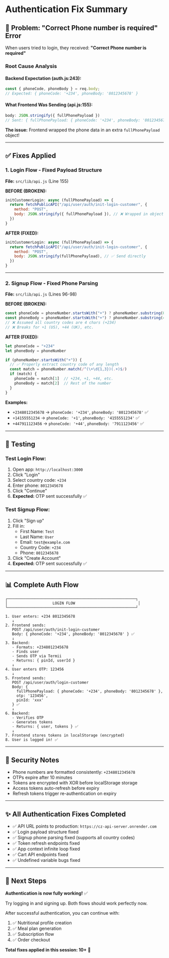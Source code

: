 # Authentication Fix Summary

## 🐛 Problem: "Correct Phone number is required" Error

When users tried to login, they received: **"Correct Phone number is required"**

### Root Cause Analysis

#### Backend Expectation (auth.js:243):
```javascript
const { phoneCode, phoneBody } = req.body;
// Expected: { phoneCode: '+234', phoneBody: '8012345678' }
```

#### What Frontend Was Sending (api.js:155):
```javascript
body: JSON.stringify({ fullPhonePayload })
// Sent: { fullPhonePayload: { phoneCode: '+234', phoneBody: '8012345678' } }
```

**The issue:** Frontend wrapped the phone data in an extra `fullPhonePayload` object!

---

## ✅ Fixes Applied

### 1. **Login Flow - Fixed Payload Structure**

**File:** `src/lib/api.js` (Line 155)

**BEFORE (BROKEN):**
```javascript
initCustomerLogin: async (fullPhonePayload) => {
  return fetchPublicAPI("/api/user/auth/init-login-customer", {
    method: "POST",
    body: JSON.stringify({ fullPhonePayload }), // ❌ Wrapped in object
  })
}
```

**AFTER (FIXED):**
```javascript
initCustomerLogin: async (fullPhonePayload) => {
  return fetchPublicAPI("/api/user/auth/init-login-customer", {
    method: "POST",
    body: JSON.stringify(fullPhonePayload), // ✅ Send directly
  })
}
```

---

### 2. **Signup Flow - Fixed Phone Parsing**

**File:** `src/lib/api.js` (Lines 96-98)

**BEFORE (BROKEN):**
```javascript
const phoneCode = phoneNumber.startsWith("+") ? phoneNumber.substring(0, 4) : "+234"
const phoneBody = phoneNumber.startsWith("+") ? phoneNumber.substring(4) : phoneNumber
// ❌ Assumed all country codes are 4 chars (+234)
// ❌ Breaks for +1 (US), +44 (UK), etc.
```

**AFTER (FIXED):**
```javascript
let phoneCode = "+234"
let phoneBody = phoneNumber

if (phoneNumber.startsWith("+")) {
  // ✅ Properly extract country code of any length
  const match = phoneNumber.match(/^(\+\d{1,3})(.+)$/)
  if (match) {
    phoneCode = match[1]  // +234, +1, +44, etc.
    phoneBody = match[2]  // Rest of the number
  }
}
```

**Examples:**
- `+2348012345678` → `phoneCode: '+234'`, `phoneBody: '8012345678'` ✅
- `+14155551234` → `phoneCode: '+1'`, `phoneBody: '4155551234'` ✅
- `+447911123456` → `phoneCode: '+44'`, `phoneBody: '7911123456'` ✅

---

## 🧪 Testing

### Test Login Flow:
1. Open app: `http://localhost:3000`
2. Click "Login"
3. Select country code: `+234`
4. Enter phone: `8012345678`
5. Click "Continue"
6. **Expected:** OTP sent successfully ✅

### Test Signup Flow:
1. Click "Sign up"
2. Fill in:
   - First Name: `Test`
   - Last Name: `User`
   - Email: `test@example.com`
   - Country Code: `+234`
   - Phone: `8012345678`
3. Click "Create Account"
4. **Expected:** OTP sent successfully ✅

---

## 📊 Complete Auth Flow

```
┌─────────────────────────────────────────────────────────┐
│                    LOGIN FLOW                            │
└─────────────────────────────────────────────────────────┘

1. User enters: +234 8012345678
   ↓
2. Frontend sends:
   POST /api/user/auth/init-login-customer
   Body: { phoneCode: '+234', phoneBody: '8012345678' } ✅
   ↓
3. Backend:
   - Formats: +2348012345678
   - Finds user
   - Sends OTP via Termii
   - Returns: { pinId, userId }
   ↓
4. User enters OTP: 123456
   ↓
5. Frontend sends:
   POST /api/user/auth/login-customer
   Body: {
     fullPhonePayload: { phoneCode: '+234', phoneBody: '8012345678' },
     otp: '123456',
     pinId: 'xxx'
   } ✅
   ↓
6. Backend:
   - Verifies OTP
   - Generates tokens
   - Returns: { user, tokens } ✅
   ↓
7. Frontend stores tokens in localStorage (encrypted)
8. User is logged in! ✅
```

---

## 🔐 Security Notes

- Phone numbers are formatted consistently: `+2348012345678`
- OTPs expire after 10 minutes
- Tokens are encrypted with XOR before localStorage storage
- Access tokens auto-refresh before expiry
- Refresh tokens trigger re-authentication on expiry

---

## ✨ All Authentication Fixes Completed

- ✅ API URL points to production: `https://cz-api-server.onrender.com`
- ✅ Login payload structure fixed
- ✅ Signup phone parsing fixed (supports all country codes)
- ✅ Token refresh endpoints fixed
- ✅ App context infinite loop fixed
- ✅ Cart API endpoints fixed
- ✅ Undefined variable bugs fixed

---

## 🚀 Next Steps

**Authentication is now fully working!** ✅

Try logging in and signing up. Both flows should work perfectly now.

After successful authentication, you can continue with:
1. ✅ Nutritional profile creation
2. ✅ Meal plan generation
3. ✅ Subscription flow
4. ✅ Order checkout

**Total fixes applied in this session: 10+** 🎉
